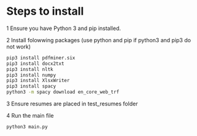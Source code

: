 # Steps to install

1 Ensure you have Python 3 and pip installed.

2 Install folowwing packages (use python and pip if python3 and pip3 do not work)

```sh
pip3 install pdfminer.six
pip3 install docx2txt
pip3 install nltk
pip3 install numpy
pip3 install XlsxWriter
pip3 install spacy
python3 -m spacy download en_core_web_trf
```

3 Ensure resumes are placed in test_resumes folder

4 Run the main file

```sh
python3 main.py
```

